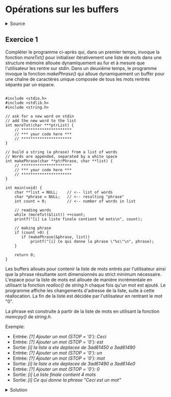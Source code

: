 # Opérations sur les buffers
<details>
<summary>Source</summary>
(...)
</details>

## Exercice 1
Compléter le programme ci-après qui, dans un premier temps, invoque la fonction _moreTxt()_ pour initialiser itérativement une liste de mots dans une structure mémoire allouée dynamiquement au fur et à mesure que l'utilisateur les rentre sur _stdin_. Dans un deuxième temps, le programme invoque la fonction _makePhrase()_ qui alloue dynamiquement un buffer pour une chaîne de caractères unique composée de tous les mots rentrés séparés par un espace.

~~~

#include <stdio.h>
#include <stdlib.h>
#include <string.h>

// ask for a new word on stdin
// add the new word to the list
int moreTxt(char ***ptrList) {
    // **********************
    // *** your code here ***
    // **********************
}

// build a string (a phrase) from a list of words
// Words are appended, separated by a white space
int makePhrase(char **ptrPhrase, char **list) {
    // **********************
    // *** your code here ***
    // **********************
}

int main(void) {
    char **list = NULL;    // <-- list of words
    char *phrase = NULL;   // <-- resulting "phrase"
    int count = 0;         // <-- number of words in list

    // reading words
    while (moreTxt(&list)) ++count;
    printf("[i] La liste finale contient %d mots\n", count);

    // making phrase
    if (count >0) {
       if (makePhrase(&phrase, list))
           printf("[i] Ce qui donne la phrase \"%s\"\n", phrase);
    }

    return 0;
}
~~~

Les buffers alloués pour contenir la liste de mots entrés par l'utilisateur ainsi que la phrase résultante sont dimensionnés au strict minimum nécessaire. L'espace pour la liste de mots est allouée de manière incrémentale en utilisant la fonction _realloc()_ de _string.h_ chaque fois qu'un mot est ajouté. Le programme affiche les changements d'adresse de la liste, suite à cette réallocation. La fin de la liste est décidée par l'utilisateur en rentrant le mot "0".

La phrase est construite à partir de la liste de mots en utilisant la fonction _memcpy()_ de _string.h_.

Exemple:
- Entrée: _[?] Ajouter un mot (STOP = '0'): Ceci_
- Entrée: _[?] Ajouter un mot (STOP = '0'): est_
- Sortie: _[i] la liste a ete deplacee de 3ad61450 a 3ad61490_
- Entrée: _[?] Ajouter un mot (STOP = '0'): un_
- Entrée: _[?] Ajouter un mot (STOP = '0'): mot_
- Sortie: _[i] la liste a ete deplacee de 3ad61490 a 3ad614e0_
- Entrée: _[?] Ajouter un mot (STOP = '0'): 0_
- Sortie: _[i] La liste finale contient 4 mots_
- Sortie: _[i] Ce qui donne la phrase "Ceci est un mot"_

<details>
<summary>Solution</summary>

~~~

#include <stdio.h>
#include <stdlib.h>
#include <string.h>

// ask for a new word on stdin
// add the new word to the list
int moreTxt(char ***ptrList) {
    char word[256];        // word to read on stdin
    char **list = *ptrList;

    // prompting user for new word
	printf("[?] Ajouter un mot (STOP = '0'): ");
    scanf("%255s", word);  // <-- words should not exceed 255 characters

    if (word[0] == '0') return 0; // <-- 0 = stop

    // first time, list shall be created with no content
    if (list == NULL) {
        list = (char **)calloc(1, sizeof list);
        if (list == NULL) return -1;
        *list = NULL;      // first word empty yet
    }

    char **curWord = list; // <-- place to store new word
    int count = 0;         // <-- counting words in list

    // finding end of list
    while (*curWord != NULL) {
        curWord++;
        count++;
    }
    count++;

    // extending list with room for the new word
    //(NULL pointer at end)
    char **old = list;     // <-- backup current list address
    list = realloc(list, (count + 1) * sizeof(*list));
    if (list == NULL) return -1;
    if (list != old) {
        printf("[i] la liste a ete deplacee de %8x a %8x\n", old, list);
        curWord = list + (curWord - old);
    }
    
    // adding word to list
    int ll = strlen (word); // number of characters composing word

    *curWord = (char *)calloc(ll+1, sizeof(char));
    if (*curWord == NULL) return -1;

    strncpy(*curWord, word, ll);

    // setting end of list to NULL
    *(curWord + 1) = NULL;

    // updating pointer to new list
    *ptrList = list;

    return count;          // <-- positive <=> continue
}

// build a string (a phrase) from a list of words
// Words are appended, separated by a white space
int makePhrase(char **ptrPhrase, char **list) {
    int ll = 0;
    char **curWord = list;
    char *phrase = *ptrPhrase;

    // counting characters
    while (*curWord != NULL) {
        ll += strlen(*curWord) + 1;  // +1 for separators between words and '\0' at the end
        curWord++;
    }
    
    // creating the string for the phrase
	phrase = (char *)calloc(ll, sizeof(char));
    if (phrase == NULL) return 0;

    // adding words from the list to the phrase
    curWord = list;
    char *ptr = phrase;
    while (*curWord != NULL) {
        ll = strlen(*curWord);
        memcpy(ptr, *curWord, ll);
        ptr += ll;
        *ptr = ' ';
        ptr++;
        curWord++;
    }
    *(ptr - 1) = '\0';

    // updating pointer to phrase
    *ptrPhrase = phrase;

    return 1;
}

int main(void) {
    char **list = NULL;    // <-- list of words
    char *phrase = NULL;   // <-- resulting "phrase"
    int count = 0;         // <-- number of words in list

    // reading words
    while (moreTxt(&list)) ++count;
    printf("[i] La liste finale contient %d mots\n", count);

    // making phrase
    if (count >0) {
       if (makePhrase(&phrase, list))
           printf("[i] Ce qui donne la phrase \"%s\"\n", phrase);
    }

    return 0;
}

~~~

</details>
